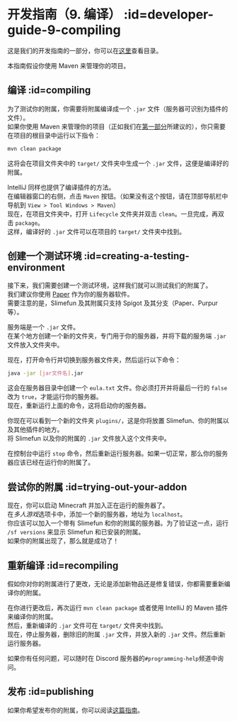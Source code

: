 # 开发指南（9. 编译） :id=developer-guide-9-compiling

这是我们的开发指南的一部分，你可以在[这里](/Developer-Guide)查看目录。

本指南假设你使用 Maven 来管理你的项目。

## 编译 :id=compiling

为了测试你的附属，你需要将附属编译成一个 `.jar` 文件（服务器可识别为插件的文件）。  
如果你使用 Maven 来管理你的项目（正如我们在[第一部分](/Developer-Guide-(1-Project-Setup))所建议的），你只需要在项目的根目录中运行以下指令：

```bash
mvn clean package
```

这将会在项目文件夹中的 `target/` 文件夹中生成一个 `.jar` 文件，这便是编译好的附属。

IntelliJ 同样也提供了编译插件的方法。  
在编辑器窗口的右侧，点击 `Maven` 按钮。（如果没有这个按钮，请在顶部导航栏中导航到 `View > Tool Windows > Maven`）  
现在，在项目文件夹中，打开 `Lifecycle` 文件夹并双击 `clean`。一旦完成，再双击 `package`。  
这样，编译好的 `.jar` 文件可以在项目的 `target/` 文件夹中找到。

## 创建一个测试环境 :id=creating-a-testing-environment

接下来，我们需要创建一个测试环境，这样我们就可以测试我们的附属了。  
我们建议你使用 [Paper](https://papermc.io/downloads) 作为你的服务器软件。  
需要注意的是，Slimefun 及其附属只支持 Spigot 及其分支（Paper、Purpur 等）。

服务端是一个 `.jar` 文件。  
在某个地方创建一个新的文件夹，专门用于你的服务器，并将下载的服务端 `.jar` 文件放入文件夹中。

现在，打开命令行并切换到服务器文件夹，然后运行以下命令：

```bash
java -jar [jar文件名].jar
```

这会在服务器目录中创建一个 `eula.txt` 文件。你必须打开并将最后一行的 `false` 改为 `true`，才能运行你的服务器。  
现在，重新运行上面的命令，这将启动你的服务器。

你现在可以看到一个新的文件夹 `plugins/`，这是你将放置 Slimefun、你的附属以及其他插件的地方。  
将 Slimefun 以及你的附属的 `.jar` 文件放入这个文件夹中。

在控制台中运行 `stop` 命令，然后重新运行服务器。如果一切正常，那么你的服务器应该已经在运行你的附属了。

## 尝试你的附属 :id=trying-out-your-addon

现在，你可以启动 Minecraft 并加入正在运行的服务器了。  
在*多人游戏*选项卡中，添加一个新的服务器，地址为 `localhost`。  
你应该可以加入一个带有 Slimefun 和你的附属的服务器。为了验证这一点，运行 `/sf versions` 来显示 Slimefun 和已安装的附属。  
如果你的附属出现了，那么就是成功了！

## 重新编译 :id=recompiling

假如你对你的附属进行了更改，无论是添加新物品还是修复错误，你都需要重新编译你的附属。

在你进行更改后，再次运行 `mvn clean package` 或者使用 IntelliJ 的 Maven 插件来编译你的附属。  
然后，重新编译的 `.jar` 文件可在 `target/` 文件夹中找到。  
现在，停止服务器，删除旧的附属 `.jar` 文件，并放入新的 `.jar` 文件。然后重新运行服务器。

如果你有任何问题，可以随时在 Discord 服务器的`#programming-help`频道中询问。

## 发布 :id=publishing

如果你希望发布你的附属，你可以阅读[这篇指南](/Developer-Guide-(Publishing))。
